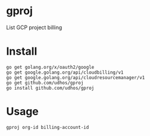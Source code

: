 # gproj
List GCP project billing

Install
=======

    go get golang.org/x/oauth2/google
    go get google.golang.org/api/cloudbilling/v1
    go get google.golang.org/api/cloudresourcemanager/v1
    go get github.com/udhos/gproj
    go install github.com/udhos/gproj

Usage
=====

    gproj org-id billing-account-id
	    
